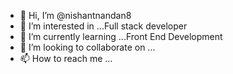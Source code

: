 - 👋 Hi, I’m @nishantnandan8
- 👀 I’m interested in ...Full stack developer
- 🌱 I’m currently learning ...Front End Development
- 💞️ I’m looking to collaborate on ...
- 📫 How to reach me ... 

<!---
nishantnandan8/nishantnandan8 is a ✨ special ✨ repository because its `README.md` (this file) appears on your GitHub profile.
You can click the Preview link to take a look at your changes.
--->
